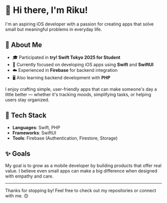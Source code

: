 # 👋 Hi there, I'm Riku!

I'm an aspiring iOS developer with a passion for creating apps that solve small but meaningful problems in everyday life.

## 🚀 About Me
- 🎓 Participated in **try! Swift Tokyo 2025 for Student**  
- 📱 Currently focused on developing iOS apps using **Swift** and **SwiftUI**  
- ☁️ Experienced in **Firebase** for backend integration  
- 🖥️ Also learning backend development with **PHP**  

I enjoy crafting simple, user-friendly apps that can make someone's day a little better — whether it's tracking moods, simplifying tasks, or helping users stay organized.

## 🔧 Tech Stack
- **Languages**: Swift, PHP  
- **Frameworks**: SwiftUI  
- **Tools**: Firebase (Authentication, Firestore, Storage)

## ✨ Goals
My goal is to grow as a mobile developer by building products that offer real value. I believe even small apps can make a big difference when designed with empathy and care.

---

Thanks for stopping by! Feel free to check out my repositories or connect with me. 😊
